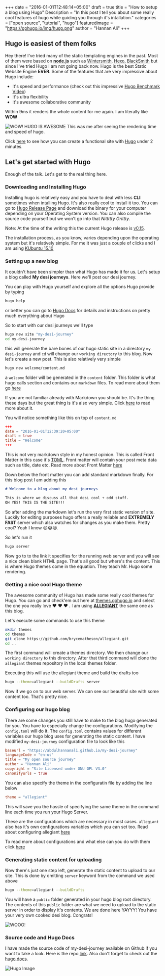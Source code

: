 +++
date = "2016-01-01T12:48:14+05:00"
draft = true
title = "How to setup a blog using Hugo"
Description = "In this post I tell you about some really cool features of hugo while guiding you through it's intallation."
categories = ["open source", "tutorial", "hugo"]
featuredimage = "https://gohugo.io/img/hugo.png"
author = "Hannan Ali"
+++

## Hugo is easiest of them folks
Hey there! I've tried many of the static templating engines in the past. Most of them were based on **[node.js](https://nodejs.org)** such as [Wintersmith](https://github.com/jnordberg/wintersmith), [Hexo](https://hexo.io), [BlackSmith](https://github.com/flatiron/blacksmith) but since I've tried Hugo I am not going back now. Hugo is the best Static Website Engine **EVER**. Some of the features that are very impressive about Hugo include:

- It's speed and performance (check out this impressive [Hugo Benchmark Video](https://www.youtube.com/watch?v=CdiDYZ51a2o))
- It's ultra flexibility
- It's awesome collaborative community  


Within 9ms it renders the whole content for me again. I am literally like **WOW**

![WOW! HUGO IS AWESOME](../wow.gif)
This was me after seeing the rendering time and speed of hugo.

Click [here](https://www.youtube.com/watch?v=w7Ft2ymGmfc) to see how you can create a functional site with [Hugo](https://gohugo.io) under 2 minutes.


## Let's get started with Hugo

Enough of the talk. Let's get to the real thing here.

### Downloading and Installing Hugo
Installing hugo is relatively easy and you have to deal with less **CLI** sometimes when intalling Hugo. It's also really cool to install it too. You can go to [Hugo Release Page](https://github.com/spf13/hugo/releases) and download the binary for your computer depending on your Operating System version. You can also compile the source code yourself but we won't go into that *Nittttty Grittty*.

Note: At the time of the writing this the current Hugo release is [v0.15](https://github.com/spf13/hugo/releases/tag/v0.15).

The installation process, as you know, varies depending upon the operating system but it's relatively simple. For me it was just a couple of clicks and I am using [KUbuntu 15.10](https://kubuntu.org/)


### Setting up a new blog

It couldn't have been simpler than what Hugo has made it for us. Let's setup a blog called **My desi journeys**. Here we'll post our desi journey.

You can play with Hugo yourself and explore all the options Hugo provide by typing
```bash
hugo help
```
or better you can go to [Hugo Docs](https://gohugo.io/overview/introduction/) for details and instructions on pretty much everything about Hugo


So to start with our desi journeys we'll type
```bash
hugo new site "my-desi-journey"
cd my-desi-journey
```
this will generate the bare bones of our hugo static site in a directory `my-desi-journey` and `cd` will change our `working directory` to this blog. Now let's create a new post. This is also relatively very simple
```bash
hugo new welcome/content.md
```
a `welcome` folder will be generated in the `content` folder. This folder is what hugo calls section and contains our `markdown` files. To read more about them go [here](http://gohugo.io/content/sections/)

If you are not familiar already with Markdown you should be. It's the thing these days but the great thing is it's also very simple. Click [here](http://git.io/vCMcp) to read more about it.

You will notice something like this on top of `content.md`
```toml
+++
date = "2016-01-01T12:39:20+05:00"
draft = true
title = "Welcome"
+++
```
This is not very markdown style in my honest opinion. This is called Front Matter in this case it's [TOML](https://github.com/toml-lang/toml). Front matter will contain your post meta data such as title, date etc. Read more about Front Matter [here](http://gohugo.io/content/front-matter/)

Down below the front matter you can add standard markdown finally. For this blog post I am adding this

```md
# Welcome to a blog about my desi journeys

This is where we discuss all that desi cool + odd stuff.
OH YES! THIS IS THE SITE!!!
```

So after adding the markdown let's run the very first static version of site. Luckily for editing purposes hugo offers a really reliable and **EXTREMELY FAST** server which also watches for changes as you make them. Pretty cool? Yeah I know 😉😂😉.

So let's run it
```bash
hugo server
```
Now go to to the link it specifies for the running web server and you will see a nice clean blank HTML page. That's all good but where's the content. This is where Hugo themes come in the equation. They teach Mr. Hugo some rendering.

### Getting a nice cool Hugo theme

The awesome community of Hugo has made some really cool themes for Hugo. You can go and check'em out here at [themes.gohugo.io](https://themes.gohugo.io) and select the one you really love ❤️ ❤️ ❤️ .
I am using [**ALLEGIANT**](https://themes.gohugo.io/allegiant/) the same one as this blog.

Let's  execute some commands to use this theme
```bash
mkdir themes
cd themes
git clone https://github.com/brycematheson/allegiant.git
cd ..
```

The first command will create a themes directory. We then change our `working directory` to this directory.
After that third command will clone the `allegiant` themes repository in the local themes folder.

Executing this will use the allegiant theme and build the drafts too
```bash
hugo --theme=allegiant --buildDrafts server
```
Now if we go on to our web server. We can see our beautiful site with some content too.
That's pretty nice.

### Configuring our hugo blog
There are some changes you still have to make to the blog hugo generated for you. You have to especially change the configurations. Modifying the `config.toml` will do it. The `config.toml` contains values for different variables our hugo blog uses for generating the static content.
I have modified `my-desi-journey` configuration file to look like this

```toml
baseurl = "https://abdulhannanali.github.io/my-desi-journey"
languageCode = "en-us"
title = "My open source journey"
author = "Hannan Ali"
copyright = "Site Licensed under GNU GPL V3.0"
canonifyurls = true
```

You can also specify the theme in the configuratin file by adding the line below
```toml
theme = "allegiant"
```
This will save you the hassle of specifying the same theme in the command line each time you run your Hugo Server.

These are the configurations which are necessary in most cases. `allegiant` also has it's own configurations variables which you can set too. Read about configuring allegiant [here](http://themes.gohugo.io/allegiant#configuration)

To read more about configurations and what else can you do with them click [here](http://gohugo.io/overview/configuration/)

### Generating static content for uploading

Now there's just one step left, generate the static content to upload to our site. This is done by omitting `server` keyword from the command we used above
```bash
hugo --theme=allegiant --buildDrafts
```

You will have a `public` folder generated in your hugo blog root directory. The contents of this `public` folder are what we need to upload to the static server in order to display it's contents. We are done here YAYYY! You have your very own cooked desi blog. Congrats!

![WOOO!](../woo.gif)


### Source code and Hugo Docs
I have made the source code of my-desi-journey available on Github if you want to take a look. Here is the repo [link](https://github.com/abdulhannanali/my-desi-journey). Also don't forget to check out the [hugo docs](https://docs.hugo.io).


![Hugo Image](../images/hugo.png)
